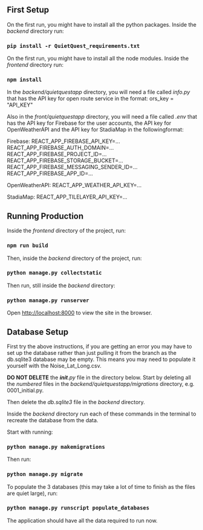 ## First Setup
On the first run, you might have to install all the python packages. Inside the *backend* directory run:

### `pip install -r QuietQuest_requirements.txt`

On the first run, you might have to install all the node modules. Inside the *frontend* directory run: 

### `npm install`

In the *backend/quietquestapp* directory, you will need a file called *info.py* that has the API key for open
route service in the format: ors_key = "API_KEY"

Also in the *front/quietquestapp* directory, you will need a file called *.env* that has the API key for Firebase for the user accounts, the API key for OpenWeatherAPI and the API key for StadiaMap in the followingformat: 

Firebase:
REACT_APP_FIREBASE_API_KEY=...
REACT_APP_FIREBASE_AUTH_DOMAIN=...
REACT_APP_FIREBASE_PROJECT_ID=...
REACT_APP_FIREBASE_STORAGE_BUCKET=...
REACT_APP_FIREBASE_MESSAGING_SENDER_ID=...
REACT_APP_FIREBASE_APP_ID=...

OpenWeatherAPI:
REACT_APP_WEATHER_API_KEY=...

StadiaMap:
REACT_APP_TILELAYER_API_KEY=...

## Running Production

Inside the *frontend* directory of the project, run:

### `npm run build`

Then, inside the *backend* directory of the project, run:

### `python manage.py collectstatic`

Then run, still inside the *backend* directory:

### `python manage.py runserver`

Open [http://localhost:8000](http://localhost:8000) to view the site in the browser.

## Database Setup
First try the above instructions, if you are getting an error you may have to set up the database rather than just 
pulling it from the branch as the db.sqlite3 database may be empty. This means you may need to populate it yourself 
with the Noise_Lat_Long.csv. 

**DO NOT DELETE** the *__init__.py* file in the directory below.
Start by deleting all the *numbered* files in the *backend/quietquestapp/migrations* directory, e.g. 0001_initial.py.

Then delete the *db.sqlite3* file in the *backend* directory. 

Inside the *backend* directory run each of these commands in the terminal to recreate the database from the data.

Start with running:

### `python manage.py makemigrations`

Then run:

### `python manage.py migrate`

To populate the 3 databases (this may take a lot of time to finish as the files are quiet large), run:

### `python manage.py runscript populate_databases`

The application should have all the data required to run now.
